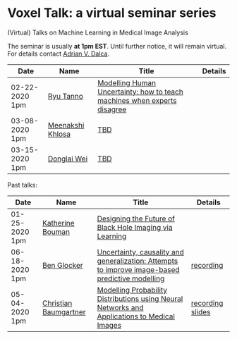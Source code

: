 # Voxel Talk: a virtual seminar series
(Virtual) Talks on Machine Learning in Medical Image Analysis

The seminar is usually **at 1pm EST**. Until further notice, it will remain virtual. 
For details contact [Adrian V. Dalca](http://adalca.mit.edu).

| Date | Name | Title | Details |  
| ---------- | --- | --- | --- |  
| 02-22-2020 1pm | [Ryu Tanno](assets/02-22-2021.md) | [Modelling Human Uncertainty: how to teach machines when experts disagree](assets/02-22-2021.md) |  |
| 03-08-2020 1pm | [Meenakshi Khlosa](assets/03-08-2021.md) | [TBD](assets/03-08-2021.md) |  |
| 03-15-2020 1pm | [Donglai Wei](assets/03-15-2021.md) | [TBD](assets/03-15-2021.md) |  |

Past talks:

| Date | Name | Title | Details | 
| ---------- | --- | --- | --- |  
| 01-25-2020 1pm | [Katherine Bouman](assets/01-25-2021.md) | [Designing the Future of Black Hole Imaging via Learning](assets/01-25-2021.md) |  |
| 06-18-2020 1pm | [Ben Glocker](assets/06-18-2020.md) | [Uncertainty, causality and generalization: Attempts to improve image-based predictive modelling](assets/06-18-2020.md) |  [recording](https://mitprod-my.sharepoint.com/:v:/g/personal/adalca_mit_edu/EX678tvrub9EgTVLMj1rOVsBIeDEBeH0iK7nLVWQYSDwhA?e=up48Rr) |
| 05-04-2020 1pm | [Christian Baumgartner](assets/05-04-2020.md) | [Modelling Probability Distributions using Neural Networks and Applications to Medical Images ](assets/05-04-2020.md) | [recording](https://mitprod-my.sharepoint.com/:v:/g/personal/adalca_mit_edu/EW2nMPj0F5NGuSLTRNAWk1QBG2Br-8aJiU09VqzAEyv85w?e=wfpzwI) [slides](https://mitprod-my.sharepoint.com/:b:/g/personal/adalca_mit_edu/EUU1tsSQqxpOjnbIUraVKRQBN3vGtNNQBxBLn8EfXoB-nA?e=pEnPTJ) |   
